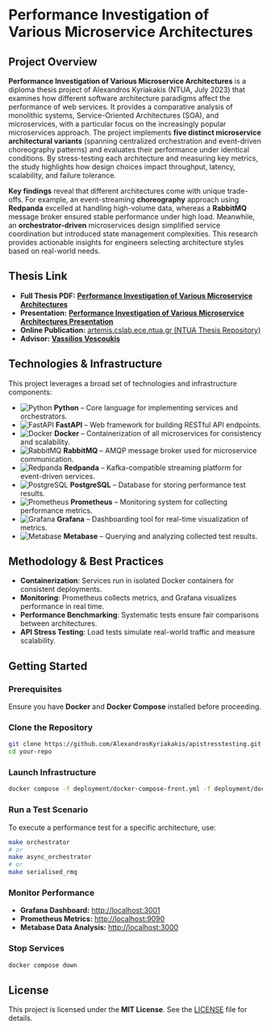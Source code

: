# Performance Investigation of Various Microservice Architectures

## Project Overview

**Performance Investigation of Various Microservice Architectures** is a diploma thesis project of Alexandros Kyriakakis (NTUA, July 2023) that examines how different software architecture paradigms affect the performance of web services. It provides a comparative analysis of monolithic systems, Service-Oriented Architectures (SOA), and microservices, with a particular focus on the increasingly popular microservices approach. The project implements **five distinct microservice architectural variants** (spanning centralized orchestration and event-driven choreography patterns) and evaluates their performance under identical conditions. By stress-testing each architecture and measuring key metrics, the study highlights how design choices impact throughput, latency, scalability, and failure tolerance.

**Key findings** reveal that different architectures come with unique trade-offs. For example, an event-streaming **choreography** approach using **Redpanda** excelled at handling high-volume data, whereas a **RabbitMQ** message broker ensured stable performance under high load. Meanwhile, an **orchestrator-driven** microservices design simplified service coordination but introduced state management complexities. This research provides actionable insights for engineers selecting architecture styles based on real-world needs.

## Thesis Link

- **Full Thesis PDF:** [**Performance Investigation of Various Microservice Architectures**](documents/Performance_Investigation_of_various_Microservice_Architectures.pdf)
- **Presentation:** [**Performance Investigation of Various Microservice Architectures Presentation**](documents/Performance_Investigation_of_various_Microservice_Architectures.pptx)
- **Online Publication:** [artemis.cslab.ece.ntua.gr (NTUA Thesis Repository)](http://artemis.cslab.ece.ntua.gr:8080/jspui/handle/123456789/18763)
- **Advisor:** [**Vassilios Vescoukis**](https://scholar.google.com/citations?user=1y8pf8IAAAAJ)

## Technologies & Infrastructure

This project leverages a broad set of technologies and infrastructure components:

- ![Python](https://img.shields.io/badge/Python-3.10-blue?style=flat&logo=python&logoColor=white) **Python** – Core language for implementing services and orchestrators.  
- ![FastAPI](https://img.shields.io/badge/FastAPI-Framework-009688?style=flat&logo=fastapi&logoColor=white) **FastAPI** – Web framework for building RESTful API endpoints.  
- ![Docker](https://img.shields.io/badge/Docker-Containerization-2496ED?style=flat&logo=docker&logoColor=white) **Docker** – Containerization of all microservices for consistency and scalability.  
- ![RabbitMQ](https://img.shields.io/badge/RabbitMQ-Message_Broker-FF6600?style=flat&logo=rabbitmq&logoColor=white) **RabbitMQ** – AMQP message broker used for microservice communication.  
- ![Redpanda](https://img.shields.io/badge/Redpanda-Streaming_Platform-EE0000?style=flat&logo=red%20hat&logoColor=white) **Redpanda** – Kafka-compatible streaming platform for event-driven services.  
- ![PostgreSQL](https://img.shields.io/badge/PostgreSQL-Database-336791?style=flat&logo=postgresql&logoColor=white) **PostgreSQL** – Database for storing performance test results.  
- ![Prometheus](https://img.shields.io/badge/Prometheus-Monitoring-E6522C?style=flat&logo=prometheus&logoColor=white) **Prometheus** – Monitoring system for collecting performance metrics.  
- ![Grafana](https://img.shields.io/badge/Grafana-Dashboard-F46800?style=flat&logo=grafana&logoColor=white) **Grafana** – Dashboarding tool for real-time visualization of metrics.  
- ![Metabase](https://img.shields.io/badge/Metabase-Analytics-509EE3?style=flat&logo=metabase&logoColor=white) **Metabase** – Querying and analyzing collected test results.

## Methodology & Best Practices

- **Containerization**: Services run in isolated Docker containers for consistent deployments.
- **Monitoring**: Prometheus collects metrics, and Grafana visualizes performance in real time.
- **Performance Benchmarking**: Systematic tests ensure fair comparisons between architectures.
- **API Stress Testing**: Load tests simulate real-world traffic and measure scalability.

## Getting Started

### Prerequisites
Ensure you have **Docker** and **Docker Compose** installed before proceeding.

### Clone the Repository
```sh
git clone https://github.com/AlexandrosKyriakakis/apistresstesting.git
cd your-repo
```

### Launch Infrastructure
```sh
docker compose -f deployment/docker-compose-front.yml -f deployment/docker-compose-workers.yml up -d
```

### Run a Test Scenario
To execute a performance test for a specific architecture, use:
```sh
make orchestrator
# or
make async_orchestrator
# or
make serialised_rmq
```

### Monitor Performance
- **Grafana Dashboard:** [http://localhost:3001](http://localhost:3001)  
- **Prometheus Metrics:** [http://localhost:9090](http://localhost:9090)  
- **Metabase Data Analysis:** [http://localhost:3000](http://localhost:3000)  

### Stop Services
```sh
docker compose down
```

## License

This project is licensed under the **MIT License**. See the [LICENSE](LICENSE) file for details.
